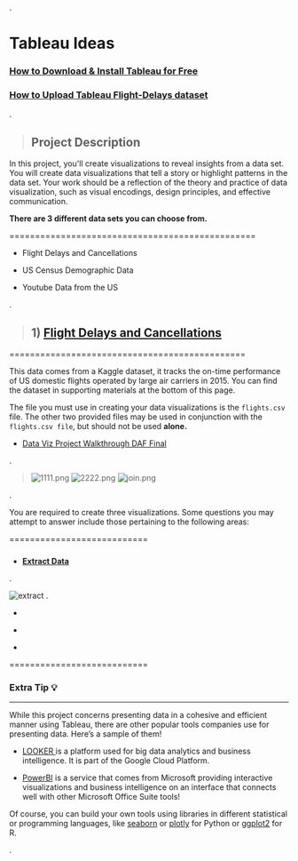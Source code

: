 .

# Tableau Ideas



### [How to Download & Install Tableau for Free](https://www.youtube.com/watch?v=nurRwAsfOA4)



### [How to Upload Tableau Flight-Delays dataset]()



.

> ## Project Description


In this project, you'll create visualizations to reveal insights from a data set. You will create data visualizations that tell a story or highlight patterns in the data set. Your work should be a reflection of the theory and practice of data visualization, such as visual encodings, design principles, and effective communication.



**There are 3 different data sets you can choose from.**

================================================


- Flight Delays and Cancellations

- US Census Demographic Data

- Youtube Data from the US



.

> ## 1)  [Flight Delays and Cancellations]()

==============================================


This data comes from a Kaggle dataset, it tracks the on-time performance of US domestic flights operated by large air carriers in 2015. You can find the dataset in supporting materials at the bottom of this page.

The file you must use in creating your data visualizations is the `flights.csv` file. The other two provided files may be used in conjunction with the `flights.csv file`, but should not be used **alone.**


- [Data Viz Project Walkthrough DAF Final](https://www.youtube.com/watch?v=9xqHA732LMA)


.



> ![1111.png](https://udacity-reviews-uploads.s3.us-west-2.amazonaws.com/_attachments/399095/1630990161/1111.png)
> ![2222.png](https://udacity-reviews-uploads.s3.us-west-2.amazonaws.com/_attachments/399095/1630990161/2222.png)
> ![join.png](https://udacity-reviews-uploads.s3.us-west-2.amazonaws.com/_attachments/399095/1630990161/join.png)

.


You are required to create three visualizations. Some questions you may attempt to answer include those pertaining to the following areas:









===========================


> ### 


- **[Extract Data]()**

.

![extract](https://user-images.githubusercontent.com/36210723/132430446-717fcad5-c039-4c1d-9103-d4ff295c8e5e.png)
.


- **[]()**

- **[]()**

- **[]()**


===========================



### Extra Tip :bulb:

---------------------


While this project concerns presenting data in a cohesive and efficient manner using Tableau, there are other popular tools companies use for presenting data. Here’s a sample of them!


- [LOOKER ](https://looker.com/) is a platform used for big data analytics and business intelligence. It is part of the Google Cloud Platform.


- [PowerBI](https://powerbi.microsoft.com/en-us/) is a service that comes from Microsoft providing interactive visualizations and business intelligence on an interface that connects well with other Microsoft Office Suite tools!


Of course, you can build your own tools using libraries in different statistical or programming languages, like [seaborn](https://seaborn.pydata.org/) or [plotly](https://plotly.com/) for Python or [ggplot2](https://ggplot2.tidyverse.org/) for R.



.
